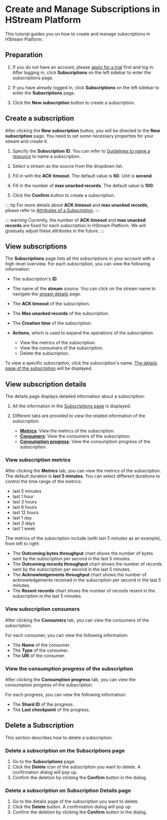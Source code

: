 # Create and Manage Subscriptions in HStream Platform

This tutorial guides you on how to create and manage subscriptions in HStream Platform.

## Preparation

1. If you do not have an account, please [apply for a trial](../start/try-out-hstream-platform.md#apply-for-a-trial) first and log in. After logging in, click **Subscriptions** on the left sidebar to enter the subscriptions page.

2. If you have already logged in, click **Subscriptions** on the left sidebar to enter the **Subscriptions** page.

3. Click the **New subscription** button to create a subscription.

## Create a subscription

After clicking the **New subscription** button, you will be directed to the **New subscription** page. You need to set some necessary properties for your stream and create it:

1. Specify the **Subscription ID**. You can refer to [Guidelines to name a resource](../write/stream.md#guidelines-to-name-a-resource) to name a subscription.

2. Select a stream as the source from the dropdown list.

3. Fill in with the **ACK timeout**. The default value is **60**. Unit is **second**.

4. Fill in the number of **max unacked records**. The default value is **100**.

5. Click the **Confirm** button to create a subscription.

::: tip
For more details about **ACK timeout** and **max unacked records**, please refer to [Attributes of a Subscription](./subscription.md#attributes-of-a-subscription).
:::

::: warning
Currently, the number of **ACK timeout** and **max unacked records** are fixed for each subscription in HStream Platform. We will gradually adjust these attributes in the future.
:::

## View subscriptions

The **Subscriptions** page lists all the subscriptions in your account with a high-level overview. For each subscription, you can view the following information:

- The subscription's **ID**.
- The name of the **stream** source. You can click on the stream name to navigate the [stream details](../write/stream-in-platform.md#view-stream-details) page.
- The **ACK timeout** of the subscription.
- The **Max unacked records** of the subscription.
- The **Creation time** of the subscription.
- **Actions**, which is used to expand the operations of the subscription:

  - View the metrics of the subscription.
  - View the consumers of the subscription.
  - Delete the subscription.

To view a specific subscription, click the subscription's name. [The details page of the subscription](#view-subscription-details) will be displayed.

## View subscription details

The details page displays detailed information about a subscription:

1. All the information in the [Subscriptions page](#view-subscriptions) is displayed.
2. Different tabs are provided to view the related information of the subscription:

   - [**Metrics**](#view-subscription-metrics): View the metrics of the subscription.
   - [**Consumers**](#view-subscription-consumers): View the consumers of the subscription.
   - [**Consumption progress**](#view-the-consumption-progress-of-the-subscription): View the consumption progress of the subscription.

### View subscription metrics

After clicking the **Metrics** tab, you can view the metrics of the subscription.
The default duration is **last 5 minutes**. You can select different durations to control the time range of the metrics:

- last 5 minutes
- last 1 hour
- last 3 hours
- last 6 hours
- last 12 hours
- last 1 day
- last 3 days
- last 1 week

The metrics of the subscription include (with last 5 minutes as an example), from left to right:

- The **Outcoming bytes throughput** chart shows the number of bytes sent by the subscription per second in the last 5 minutes.
- The **Outcoming records throughput** chart shows the number of records sent by the subscription per second in the last 5 minutes.
- The **Acknowledgements throughput** chart shows the number of acknowledgements received in the subscription per second in the last 5 minutes.
- The **Resent records** chart shows the number of records resent in the subscription in the last 5 minutes.

### View subscription consumers

After clicking the **Consumers** tab, you can view the consumers of the subscription.

For each consumer, you can view the following information:

- The **Name** of the consumer.
- The **Type** of the consumer.
- The **URI** of the consumer.

### View the consumption progress of the subscription

After clicking the **Consumption progress** tab, you can view the consumption progress of the subscription.

For each progress, you can view the following information:

- The **Shard ID** of the progress.
- The **Last checkpoint** of the progress.

## Delete a Subscription

This section describes how to delete a subscription.

### Delete a subscription on the Subscriptions page

1. Go to the **Subscriptions** page.
2. Click the **Delete** icon of the subscription you want to delete. A confirmation dialog will pop up.
3. Confirm the deletion by clicking the **Confirm** button in the dialog.

### Delete a subscription on Subscription Details page

1. Go to the details page of the subscription you want to delete.
2. Click the **Delete** button. A confirmation dialog will pop up.
3. Confirm the deletion by clicking the **Confirm** button in the dialog.
